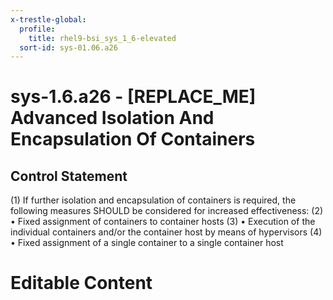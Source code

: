```yaml
---
x-trestle-global:
  profile:
    title: rhel9-bsi_sys_1_6-elevated
  sort-id: sys-01.06.a26
---
```


# sys-1.6.a26 - \[REPLACE_ME\] Advanced Isolation And Encapsulation Of Containers

## Control Statement

(1) If further isolation and encapsulation of containers is required, the following measures SHOULD be considered for increased effectiveness: (2) • Fixed assignment of containers to container hosts (3) • Execution of the individual containers and/or the container host by means of hypervisors (4) • Fixed assignment of a single container to a single container host

# Editable Content

<!-- Make additions and edits below -->
<!-- The above represents the contents of the control as received by the profile, prior to additions. -->
<!-- If the profile makes additions to the control, they will appear below. -->
<!-- The above markdown may not be edited but you may edit the content below, and/or introduce new additions to be made by the profile. -->
<!-- If there is a yaml header at the top, parameter values may be edited. Use --set-parameters to incorporate the changes during assembly. -->
<!-- The content here will then replace what is in the profile for this control, after running profile-assemble. -->
<!-- The current profile has no added parts for this control, but you may add new ones here. -->
<!-- Each addition must have a heading either of the form ## Control my_addition_name -->
<!-- or ## Part a. (where the a. refers to one of the control statement labels.) -->
<!-- "## Control" parts are new parts added after the statement part. -->
<!-- "## Part" parts are new parts added into the top-level statement part with that label. -->
<!-- Subparts may be added with nested hash levels of the form ### My Subpart Name -->
<!-- underneath the parent ## Control or ## Part being added -->
<!-- See https://oscal-compass.github.io/compliance-trestle/tutorials/ssp_profile_catalog_authoring/ssp_profile_catalog_authoring for guidance. -->
